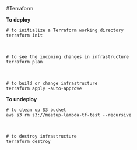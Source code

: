#Terraform

**To deploy**

    # to initialize a Terraform working directory
    terraform init

<br/>

    # to see the incoming changes in infrastructure
    terraform plan

<br/>

    # to build or change infrastructure
    terraform apply -auto-approve

**To undeploy**

    # to clean up S3 bucket
    aws s3 rm s3://meetup-lambda-tf-test --recursive

<br/>

    # to destroy infrastructure
    terraform destroy